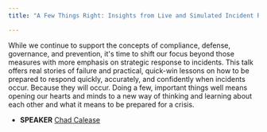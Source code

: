```yaml
---
title: "A Few Things Right: Insights from Live and Simulated Incident Response"

---
```


While we continue to support the concepts of compliance, defense, governance, and prevention, it's time to shift our focus beyond those measures with more emphasis on strategic response to incidents. This talk offers real stories of failure and practical, quick-win lessons on how to be prepared to respond quickly, accurately, and confidently when incidents occur. Because they will occur. Doing a few, important things well means opening our hearts and minds to a new way of thinking and learning about each other and what it means to be prepared for a crisis.

* **SPEAKER** [Chad Calease](/bios/chad_calease)
